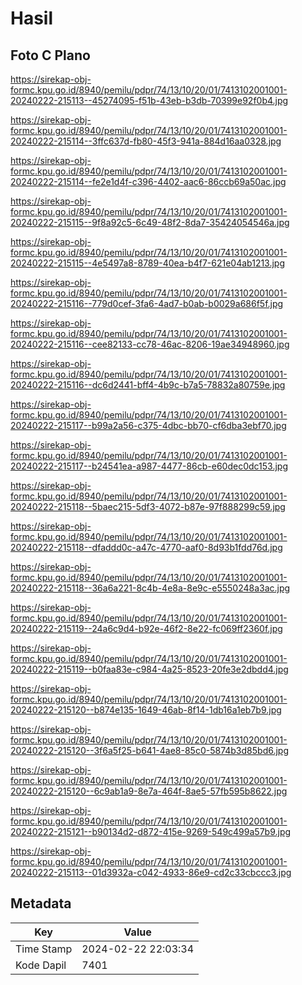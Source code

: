 # Hasil

## Foto C Plano

https://sirekap-obj-formc.kpu.go.id/8940/pemilu/pdpr/74/13/10/20/01/7413102001001-20240222-215113--45274095-f51b-43eb-b3db-70399e92f0b4.jpg

https://sirekap-obj-formc.kpu.go.id/8940/pemilu/pdpr/74/13/10/20/01/7413102001001-20240222-215114--3ffc637d-fb80-45f3-941a-884d16aa0328.jpg

https://sirekap-obj-formc.kpu.go.id/8940/pemilu/pdpr/74/13/10/20/01/7413102001001-20240222-215114--fe2e1d4f-c396-4402-aac6-86ccb69a50ac.jpg

https://sirekap-obj-formc.kpu.go.id/8940/pemilu/pdpr/74/13/10/20/01/7413102001001-20240222-215115--9f8a92c5-6c49-48f2-8da7-35424054546a.jpg

https://sirekap-obj-formc.kpu.go.id/8940/pemilu/pdpr/74/13/10/20/01/7413102001001-20240222-215115--4e5497a8-8789-40ea-b4f7-621e04ab1213.jpg

https://sirekap-obj-formc.kpu.go.id/8940/pemilu/pdpr/74/13/10/20/01/7413102001001-20240222-215116--779d0cef-3fa6-4ad7-b0ab-b0029a686f5f.jpg

https://sirekap-obj-formc.kpu.go.id/8940/pemilu/pdpr/74/13/10/20/01/7413102001001-20240222-215116--cee82133-cc78-46ac-8206-19ae34948960.jpg

https://sirekap-obj-formc.kpu.go.id/8940/pemilu/pdpr/74/13/10/20/01/7413102001001-20240222-215116--dc6d2441-bff4-4b9c-b7a5-78832a80759e.jpg

https://sirekap-obj-formc.kpu.go.id/8940/pemilu/pdpr/74/13/10/20/01/7413102001001-20240222-215117--b99a2a56-c375-4dbc-bb70-cf6dba3ebf70.jpg

https://sirekap-obj-formc.kpu.go.id/8940/pemilu/pdpr/74/13/10/20/01/7413102001001-20240222-215117--b24541ea-a987-4477-86cb-e60dec0dc153.jpg

https://sirekap-obj-formc.kpu.go.id/8940/pemilu/pdpr/74/13/10/20/01/7413102001001-20240222-215118--5baec215-5df3-4072-b87e-97f888299c59.jpg

https://sirekap-obj-formc.kpu.go.id/8940/pemilu/pdpr/74/13/10/20/01/7413102001001-20240222-215118--dfaddd0c-a47c-4770-aaf0-8d93b1fdd76d.jpg

https://sirekap-obj-formc.kpu.go.id/8940/pemilu/pdpr/74/13/10/20/01/7413102001001-20240222-215118--36a6a221-8c4b-4e8a-8e9c-e5550248a3ac.jpg

https://sirekap-obj-formc.kpu.go.id/8940/pemilu/pdpr/74/13/10/20/01/7413102001001-20240222-215119--24a6c9d4-b92e-46f2-8e22-fc069ff2360f.jpg

https://sirekap-obj-formc.kpu.go.id/8940/pemilu/pdpr/74/13/10/20/01/7413102001001-20240222-215119--b0faa83e-c984-4a25-8523-20fe3e2dbdd4.jpg

https://sirekap-obj-formc.kpu.go.id/8940/pemilu/pdpr/74/13/10/20/01/7413102001001-20240222-215120--b874e135-1649-46ab-8f14-1db16a1eb7b9.jpg

https://sirekap-obj-formc.kpu.go.id/8940/pemilu/pdpr/74/13/10/20/01/7413102001001-20240222-215120--3f6a5f25-b641-4ae8-85c0-5874b3d85bd6.jpg

https://sirekap-obj-formc.kpu.go.id/8940/pemilu/pdpr/74/13/10/20/01/7413102001001-20240222-215120--6c9ab1a9-8e7a-464f-8ae5-57fb595b8622.jpg

https://sirekap-obj-formc.kpu.go.id/8940/pemilu/pdpr/74/13/10/20/01/7413102001001-20240222-215121--b90134d2-d872-415e-9269-549c499a57b9.jpg

https://sirekap-obj-formc.kpu.go.id/8940/pemilu/pdpr/74/13/10/20/01/7413102001001-20240222-215113--01d3932a-c042-4933-86e9-cd2c33cbccc3.jpg


## Metadata

| Key        | Value               |
| ---------- | ------------------- |
| Time Stamp | 2024-02-22 22:03:34 |
| Kode Dapil | 7401                |




